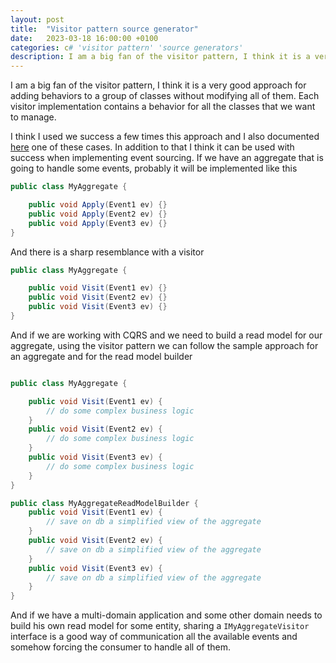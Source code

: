 ```yaml
---
layout: post
title:  "Visitor pattern source generator"
date:   2023-03-18 16:00:00 +0100
categories: c# 'visitor pattern' 'source generators'
description: I am a big fan of the visitor pattern, I think it is a very good approach for adding behaviors to a group of classes without modifying all of them. Each visitor implementation contains a behavior for all the classes that we want to manage.
---
```


I am a big fan of the visitor pattern, I think it is a very good approach for adding behaviors to a group of classes without modifying all of them. Each visitor implementation contains a behavior for all the classes that we want to manage. 

I think I used we success a few times this approach and I also documented [here](2021-02-21-Workflows-with-visitor-pattern.md) one of these cases. In addition to that I think it can be used with success when implementing event sourcing. If we have an aggregate that is going to handle some events, probably it will be implemented like this

```csharp
public class MyAggregate {

    public void Apply(Event1 ev) {}
    public void Apply(Event2 ev) {}
    public void Apply(Event3 ev) {}
}
```

And there is a sharp resemblance with a visitor
```csharp
public class MyAggregate {

    public void Visit(Event1 ev) {}
    public void Visit(Event2 ev) {}
    public void Visit(Event3 ev) {}
}
```

And if we are working with CQRS and we need to build a read model for our aggregate, using the visitor pattern we can follow the sample approach for an aggregate and for the read model builder

```csharp

public class MyAggregate {

    public void Visit(Event1 ev) {
        // do some complex business logic
    }
    public void Visit(Event2 ev) {
        // do some complex business logic
    }
    public void Visit(Event3 ev) {
        // do some complex business logic
    }
}

public class MyAggregateReadModelBuilder {
    public void Visit(Event1 ev) {
        // save on db a simplified view of the aggregate
    }
    public void Visit(Event2 ev) {
        // save on db a simplified view of the aggregate
    }
    public void Visit(Event3 ev) {
        // save on db a simplified view of the aggregate
    }
}
```

And if we have a multi-domain application and some other domain needs to build his own read model for some entity, sharing a `IMyAggregateVisitor` interface is a good way of communication all the available events and somehow forcing the consumer to handle all of them.

